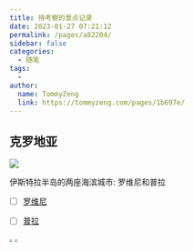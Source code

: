 ```yaml
---
title: 待考察的景点记录
date: 2023-01-27 07:21:12
permalink: /pages/a82204/
sidebar: false
categories:
  - 随笔
tags:
  - 
author: 
  name: TommyZeng
  link: https://tommyzeng.com/pages/1b697e/
---
```




## 克罗地亚

![](https://gcore.jsdelivr.net/gh/TommyZeng777/picgo/img/202301271151189.jpg)

伊斯特拉半岛的两座海滨城市: 罗维尼和普拉<!-- more -->

- [ ] [罗维尼](https://baike.baidu.com/item/%E7%BD%97%E7%BB%B4%E5%B0%BC/2435906?fr=aladdin) 

- [ ] [普拉](https://baike.baidu.com/item/%E6%99%AE%E6%8B%89/17568578?fr=aladdin) 



<img src="https://gcore.jsdelivr.net/gh/TommyZeng777/picgo/img/202301271115354.png" style="zoom: 33%;" />
<img src="https://gcore.jsdelivr.net/gh/TommyZeng777/picgo/img/202301270741635.png" style="zoom: 33%;" />